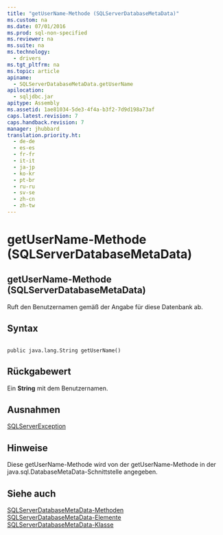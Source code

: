 ```yaml
---
title: "getUserName-Methode (SQLServerDatabaseMetaData)"
ms.custom: na
ms.date: 07/01/2016
ms.prod: sql-non-specified
ms.reviewer: na
ms.suite: na
ms.technology: 
  - drivers
ms.tgt_pltfrm: na
ms.topic: article
apiname: 
  - SQLServerDatabaseMetaData.getUserName
apilocation: 
  - sqljdbc.jar
apitype: Assembly
ms.assetid: 1ae81034-5de3-4f4a-b3f2-7d9d198a73af
caps.latest.revision: 7
caps.handback.revision: 7
manager: jhubbard
translation.priority.ht: 
  - de-de
  - es-es
  - fr-fr
  - it-it
  - ja-jp
  - ko-kr
  - pt-br
  - ru-ru
  - sv-se
  - zh-cn
  - zh-tw
---
```

# getUserName-Methode (SQLServerDatabaseMetaData)
    
## getUserName\-Methode \(SQLServerDatabaseMetaData\)  
 Ruft den Benutzernamen gemäß der Angabe für diese Datenbank ab.  
  
## Syntax  
  
```  
  
public java.lang.String getUserName()  
```  
  
## Rückgabewert  
 Ein **String** mit dem Benutzernamen.  
  
## Ausnahmen  
 [SQLServerException](../content/SQLServerException-Class.md)  
  
## Hinweise  
 Diese getUserName\-Methode wird von der getUserName\-Methode in der java.sql.DatabaseMetaData\-Schnittstelle angegeben.  
  
## Siehe auch  
 [SQLServerDatabaseMetaData-Methoden](../content/SQLServerDatabaseMetaData-Methods.md)   
 [SQLServerDatabaseMetaData-Elemente](../content/SQLServerDatabaseMetaData-Members.md)   
 [SQLServerDatabaseMetaData-Klasse](../content/SQLServerDatabaseMetaData-Class.md)  
  
  